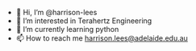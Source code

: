 - 👋 Hi, I’m @harrison-lees
- 👀 I’m interested in Terahertz Engineering
- 🌱 I’m currently learning python
- 📫 How to reach me harrison.lees@adelaide.edu.au
